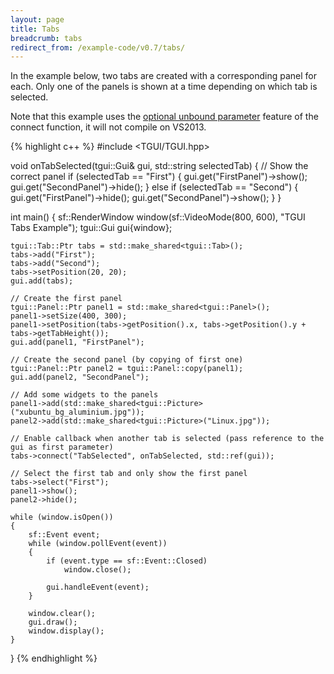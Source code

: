 ```yaml
---
layout: page
title: Tabs
breadcrumb: tabs
redirect_from: /example-code/v0.7/tabs/
---
```

In the example below, two tabs are created with a corresponding panel for each. Only one of the panels is shown at a time depending on which tab is selected.

Note that this example uses the [optional unbound parameter](https://tgui.eu/tutorials/v0.7/signals-optional-parameters/) feature of the connect function, it will not compile on VS2013.

{% highlight c++ %}
#include <TGUI/TGUI.hpp>

void onTabSelected(tgui::Gui& gui, std::string selectedTab)
{
    // Show the correct panel
    if (selectedTab == "First")
    {
        gui.get("FirstPanel")->show();
        gui.get("SecondPanel")->hide();
    }
    else if (selectedTab == "Second")
    {
        gui.get("FirstPanel")->hide();
        gui.get("SecondPanel")->show();
    }
}

int main()
{
    sf::RenderWindow window(sf::VideoMode(800, 600), "TGUI Tabs Example");
    tgui::Gui gui{window};

    tgui::Tab::Ptr tabs = std::make_shared<tgui::Tab>();
    tabs->add("First");
    tabs->add("Second");
    tabs->setPosition(20, 20);
    gui.add(tabs);

    // Create the first panel
    tgui::Panel::Ptr panel1 = std::make_shared<tgui::Panel>();
    panel1->setSize(400, 300);
    panel1->setPosition(tabs->getPosition().x, tabs->getPosition().y + tabs->getTabHeight());
    gui.add(panel1, "FirstPanel");

    // Create the second panel (by copying of first one)
    tgui::Panel::Ptr panel2 = tgui::Panel::copy(panel1);
    gui.add(panel2, "SecondPanel");

    // Add some widgets to the panels
    panel1->add(std::make_shared<tgui::Picture>("xubuntu_bg_aluminium.jpg"));
    panel2->add(std::make_shared<tgui::Picture>("Linux.jpg"));

    // Enable callback when another tab is selected (pass reference to the gui as first parameter)
    tabs->connect("TabSelected", onTabSelected, std::ref(gui));

    // Select the first tab and only show the first panel
    tabs->select("First");
    panel1->show();
    panel2->hide();

    while (window.isOpen())
    {
        sf::Event event;
        while (window.pollEvent(event))
        {
            if (event.type == sf::Event::Closed)
                window.close();

            gui.handleEvent(event);
        }

        window.clear();
        gui.draw();
        window.display();
    }
}
{% endhighlight %}
